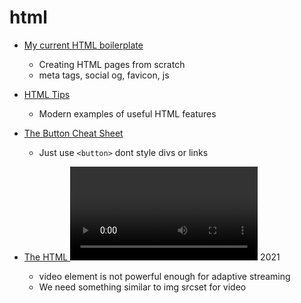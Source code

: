 # html

* [My current HTML boilerplate](https://www.matuzo.at/blog/html-boilerplate/)
    * Creating HTML pages from scratch
    * meta tags, social og, favicon, js
* [HTML Tips](https://markodenic.com/html-tips/)
    * Modern examples of useful HTML features
* [The Button Cheat Sheet](https://www.buttoncheatsheet.com/)
    * Just use `<button>` dont style divs or links


* [The HTML <video> element needs to go back on the drawing board](https://www.ctrl.blog/entry/html-responsive-video.html) 2021
    * video element is not powerful enough for adaptive streaming
    * We need something similar to img srcset for video
